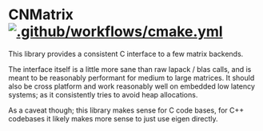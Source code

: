 # CNMatrix [![.github/workflows/cmake.yml](https://github.com/cntools/cnmatrix/actions/workflows/cmake.yml/badge.svg)](https://github.com/cntools/cnmatrix/actions/workflows/cmake.yml)

This library provides a consistent C interface to a few matrix backends.

The interface itself is a little more sane than raw lapack / blas calls, and is meant to be reasonably performant for medium to large matrices. It should also be cross platform and work reasonably well on embedded low latency systems; as it consistently tries to avoid heap allocations.

As a caveat though; this library makes sense for C code bases, for C++ codebases it likely makes more sense to just use eigen directly.


